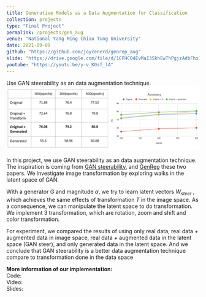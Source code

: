 ```yaml
---
title: Generative Models as a Data Augmentation for Classification
collection: projects
type: "Final Project"
permalink: /projects/gen_aug
venue: "National Yang Ming Chiao Tung University"
date: 2021-09-09
github: "https://github.com/joycenerd/genrep_aug"
slide: "https://drive.google.com/file/d/1CFHCO4EvMaI3SkhEwThPgjzAdbFhxJF-/view?usp=sharing"
youtube: "https://youtu.be/y-v_K0sf_lA"
---
```


Use GAN steerability as an data augmentation technique.
<img src="/images/genaug_results.png">

In this project, we use GAN steerability as an data augmentation technique. The inspiration is coming from [GAN steerability](https://arxiv.org/pdf/1907.07171.pdf), and [GenRep](https://arxiv.org/pdf/2106.05258.pdf) these two papers. We investigate image transformation by exploring walks in the latent space of GAN. 

With a generator G and magnitude $\alpha$, we try to learn latent vectors $W_{steer}$ , which achieves the same effects of transformation $T$ in the image space. As a consequence, we can manipulate the latent space to do transformation. We implement 3 transformation, which are rotation, zoom and shift and color transformation.

For experiment, we compared the results of using only real data, real data + augmented data in image space, real data + augmented data in the latent space (GAN steer), and only generated data in the latent space. And we conclude that GAN steerability is a better data augmentation technique compare to transformation done in the data space

**More information of our implementation:** \
Code: <a href="https://github.com/joycenerd/genrep_aug" target="_blank"><i class="fab fa-fw fa-github zoom" aria-hidden="true"></i></a> \
Video: <a href="https://youtu.be/y-v_K0sf_lA" target="_blank"><i class="fab fa-fw fa-youtube zoom" aria-hidden="true"></i></a> \
Slides: <a href="https://drive.google.com/file/d/1CFHCO4EvMaI3SkhEwThPgjzAdbFhxJF-/view?usp=sharing" target="_blank"><i class="fas fa-fw fa-file-powerpoint zoom" aria-hidden="true"></i></a>
